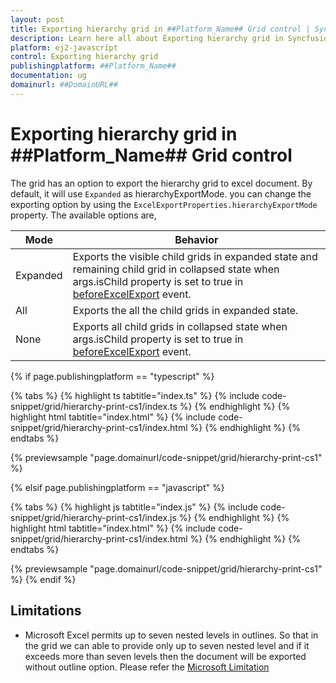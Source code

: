 ```yaml
---
layout: post
title: Exporting hierarchy grid in ##Platform_Name## Grid control | Syncfusion
description: Learn here all about Exporting hierarchy grid in Syncfusion ##Platform_Name## Grid control of Syncfusion Essential JS 2 and more.
platform: ej2-javascript
control: Exporting hierarchy grid 
publishingplatform: ##Platform_Name##
documentation: ug
domainurl: ##DomainURL##
---
```


# Exporting hierarchy grid in ##Platform_Name## Grid control

The grid has an option to export the hierarchy grid to excel document. By default, it will use `Expanded` as hierarchyExportMode. you can change the exporting option by using the `ExcelExportProperties.hierarchyExportMode` property. The available options are,

| Mode     | Behavior    |
|----------|-------------|
| Expanded | Exports the visible child grids in expanded state and remaining child grid in collapsed state when args.isChild property is set to true in [beforeExcelExport](../../api/grid/#beforeexcelexport) event. |
| All      | Exports the all the child grids in expanded state. |
| None     | Exports all child grids in collapsed state when args.isChild property is set to true in [beforeExcelExport](../../api/grid/#beforeexcelexport) event. |

{% if page.publishingplatform == "typescript" %}

 {% tabs %}
{% highlight ts tabtitle="index.ts" %}
{% include code-snippet/grid/hierarchy-print-cs1/index.ts %}
{% endhighlight %}
{% highlight html tabtitle="index.html" %}
{% include code-snippet/grid/hierarchy-print-cs1/index.html %}
{% endhighlight %}
{% endtabs %}
        
{% previewsample "page.domainurl/code-snippet/grid/hierarchy-print-cs1" %}

{% elsif page.publishingplatform == "javascript" %}

{% tabs %}
{% highlight js tabtitle="index.js" %}
{% include code-snippet/grid/hierarchy-print-cs1/index.js %}
{% endhighlight %}
{% highlight html tabtitle="index.html" %}
{% include code-snippet/grid/hierarchy-print-cs1/index.html %}
{% endhighlight %}
{% endtabs %}

{% previewsample "page.domainurl/code-snippet/grid/hierarchy-print-cs1" %}
{% endif %}

## Limitations

* Microsoft Excel permits up to seven nested levels in outlines. So that in the grid we can able to provide only up to seven nested level
  and if it exceeds more than seven levels then the document will be exported without outline option. Please refer the [Microsoft Limitation](https://docs.microsoft.com/en-us/sql/reporting-services/report-builder/exporting-to-microsoft-excel-report-builder-and-ssrs?view=sql-server-2017#ExcelLimitations)